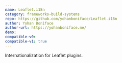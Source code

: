 ```yaml
---
name: Leaflet.i18n
category: frameworks-build-systems
repo: https://github.com/yohanboniface/Leaflet.i18n
author: Yohan Boniface
author-url: https://yohanboniface.me/
demo: 
compatible-v0:
compatible-v1: true
---
```


Internationalization for Leaflet plugins.
